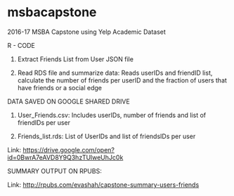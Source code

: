 # msbacapstone

2016-17 MSBA Capstone using Yelp Academic Dataset

R - CODE

1) Extract Friends List from User JSON file

2) Read RDS file and summarize data: Reads userIDs and friendID list, calculate the number of friends per userID and the fraction of users that have friends or a social edge

DATA SAVED ON GOOGLE SHARED DRIVE

1) User_Friends.csv: Includes userIDs, number of friends and list of friendIDs per user

2) Friends_list.rds: List of UserIDs and list of friendsIDs per user

Link: https://drive.google.com/open?id=0BwrA7eAVD8Y9Q3hzTUlweUhJc0k

SUMMARY OUTPUT ON RPUBS:

Link: http://rpubs.com/evashah/capstone-summary-users-friends






